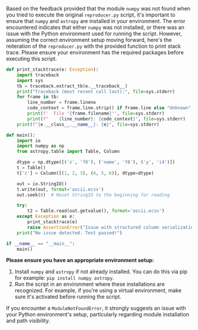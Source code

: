 Based on the feedback provided that the module `numpy` was not found when you tried to execute the original `reproducer.py` script, it's important to ensure that `numpy` and `astropy` are installed in your environment. The error encountered indicates that either `numpy` was not installed, or there was an issue with the Python environment used for running the script. However, assuming the correct environment setup moving forward, here's the reiteration of the `reproducer.py` with the provided function to print stack trace. Please ensure your environment has the required packages before executing this script.

```python
def print_stacktrace(e: Exception):
    import traceback
    import sys
    tb = traceback.extract_tb(e.__traceback__)
    print("Traceback (most recent call last):", file=sys.stderr)
    for frame in tb:
        line_number = frame.lineno
        code_context = frame.line.strip() if frame.line else "Unknown"
        print(f'  File "{frame.filename}"', file=sys.stderr)
        print(f"    {line_number}: {code_context}", file=sys.stderr)
    print(f"{e.__class__.__name__}: {e}", file=sys.stderr)

def main():
    import io
    import numpy as np
    from astropy.table import Table, Column

    dtype = np.dtype([('z', 'f8'), ('name', 'f8'), ('y', 'i4')])
    t = Table()
    t['c'] = Column([(1, 2, 3), (4, 5, 6)], dtype=dtype)

    out = io.StringIO()
    t.write(out, format='ascii.ecsv')
    out.seek(0)  # Reset StringIO to the beginning for reading

    try:
        t2 = Table.read(out.getvalue(), format='ascii.ecsv')
    except Exception as e:
        print_stacktrace(e)
        raise AssertionError("Issue with structured column serialization round-trip with field name 'name'") from e
    print("No issue detected. Test passed!")

if __name__ == "__main__":
    main()
```

**Please ensure you have an appropriate environment setup:**

1. Install `numpy` and `astropy` if not already installed. You can do this via pip for example: `pip install numpy astropy`.
2. Run the script in an environment where these installations are recognized. For example, if you're using a virtual environment, make sure it's activated before running the script.

If you encounter a `ModuleNotFoundError`, it strongly suggests an issue with your Python environment's setup, particularly regarding module installation and path visibility.